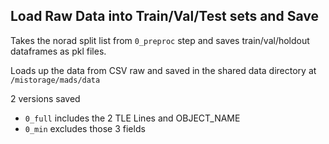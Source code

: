 ## Load Raw Data into Train/Val/Test sets and Save

Takes the norad split list from `0_preproc` step and saves train/val/holdout dataframes as pkl files.

Loads up the data from CSV raw and saved in the shared data directory at `/mistorage/mads/data`

2 versions saved

* `0_full` includes the 2 TLE Lines and OBJECT_NAME
* `0_min` excludes those 3 fields